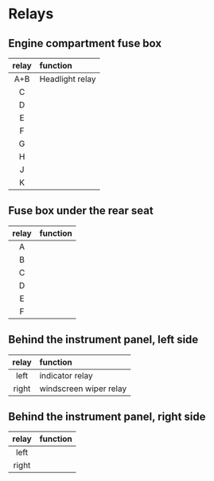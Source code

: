# Relays

## Engine compartment fuse box
relay | function
:---: | :---
A+B | Headlight relay
C | 
D | 
E | 
F | 
G | 
H | 
J | 
K | 

## Fuse box under the rear seat
relay | function
:---: | :---
A | 
B | 
C | 
D | 
E | 
F | 

## Behind the instrument panel, left side
relay | function
:---: | :---
left | indicator relay
right | windscreen wiper relay 

## Behind the instrument panel, right side

relay | function
:---: | :---
left | 
right | 
